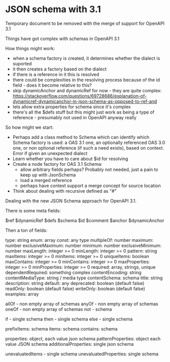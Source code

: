 # JSON schema with 3.1

Temporary document to be removed with the merge of support for OpenAPI 3.1

Things have got complex with schemas in OpenAPI 3.1

How things might work:

- when a schema factory is created, it determines whether the dialect is suported
- it then creates a factory based on the dialect
- if there is a reference in it this is resolved
- there could be complexities in the resolving process because of the id field - does it become relative to this?
- skip dynamicAnchor and dynamicRef for now - they are quite complex: https://stackoverflow.com/questions/69728686/explanation-of-dynamicref-dynamicanchor-in-json-schema-as-opposed-to-ref-and
- lets allow extra properties for schema since it's complex
- there's all the $defs stuff but this might just work as being a type of reference - presumably not used in OpenAPI anyway really

So how might we start:

- Perhaps add a class method to Schema which can identify which Schema factory is used: a OAS 3.1 one, an optionally referenced OAS 3.0 one, or non optional reference (if such a need exists), based on context. Error if given an unexpected dialect
- Learn whether you have to care about $id for resolving
- Create a node factory for OAS 3.1 Schema:
  - allow arbitrary fields perhaps? Probably not needed, just a pain to keep up with JsonSchema
  - load a merged reference
  - perhaps have context support a merge concept for source location
- Think about dealing with recursive defined as "#"

Dealing with the new JSON Schema approach for OpenAPI 3.1.

There is some meta fields:

$ref
$dynamicRef
$defs
$schema
$id
$comment
$anchor
$dynamicAnchor

Then a ton of fields:

type: string
enum: array
const: any type
multipleOf: number
maximum: number
exclusiveMaximum: number
minimum: number
exclusiveMinimum: number
maxLength: integer >= 0
minLength: integer >= 0
pattern: string
maxItems: integer >= 0
minItems: integer >= 0
uniqueItems: boolean
maxContains: integer >= 0
minContains: integer >= 0
maxProperties: integer >= 0
minProperties: integer >= 0
required: array, strings, unique
dependentRequired: something complex
contentEncoding: string
contentMediaType: string / media type
contentSchema: schema
title: string
description: string
default: any
deprecated: boolean (default false)
readOnly: boolean (default false)
writeOnly: boolean (default false)
examples: array


allOf - non empty array of schemas
anyOf - non empty array of schemas
oneOf - non empty array of schemas
not - schema

if - single schema
then - single schema
else - single schema

prefixItems: schema
items: schema
contains: schema

properties: object, each value json schema
patternProperties: object each value JSON schema
additionalProperties: single json schema

unevaluatedItems - single schema
unevaluatedProperties: single schema
